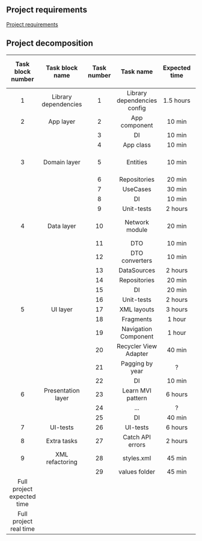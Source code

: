 ## Project requirements
<a href="https://github.com/appKODE/trainee-test-android">Project requirements</a>

## Project decomposition

|      Task block number     |    Task block name   | Task number |          Task name          | Expected time | Real time | Task block expected time | Task block real time | Task completion status |
|:--------------------------:|:--------------------:|:-----------:|:---------------------------:|:-------------:|:---------:|:------------------------:|:--------------------:|:----------------------:|
|              1             | Library dependencies |      1      | Library dependencies config |   1.5 hours   |           |         1.5 hours        |                      |                        |
|              2             |       App layer      |      2      | App component               |     10 min    |           |          30 min          |                      |                        |
|                            |                      |      3      | DI                          |     10 min    |           |                          |                      |                        |
|                            |                      |      4      | App class                   |     10 min    |           |                          |                      |                        |
|              3             |     Domain layer     |      5      | Entities                    |     10 min    |           |    3 hours 10 minutes    |                      |                        |
|                            |                      |      6      | Repositories                |     20 min    |           |                          |                      |                        |
|                            |                      |      7      | UseCases                    |     30 min    |           |                          |                      |                        |
|                            |                      |      8      | DI                          |     10 min    |           |                          |                      |                        |
|                            |                      |      9      | Unit-tests                  |    2 hours    |           |                          |                      |                        |
|              4             |      Data layer      |      10     | Network module              |     20 min    |           |    5 hours 20 minutes    |                      |                        |
|                            |                      |      11     | DTO                         |     10 min    |           |                          |                      |                        |
|                            |                      |      12     | DTO converters              |     10 min    |           |                          |                      |                        |
|                            |                      |      13     | DataSources                 |    2 hours    |           |                          |                      |                        |
|                            |                      |      14     | Repositories                |     20 min    |           |                          |                      |                        |
|                            |                      |      15     | DI                          |     20 min    |           |                          |                      |                        |
|                            |                      |      16     | Unit-tests                  |    2 hours    |           |                          |                      |                        |
|              5             |       UI layer       |      17     | XML layouts                 |    3 hours    |           |             ?            |                      |                        |
|                            |                      |      18     | Fragments                   |     1 hour    |           |                          |                      |                        |
|                            |                      |      19     | Navigation Component        |     1 hour    |           |                          |                      |                        |
|                            |                      |      20     | Recycler View Adapter       |     40 min    |           |                          |                      |                        |
|                            |                      |      21     | Pagging by year             |       ?       |           |                          |                      |                        |
|                            |                      |      22     | DI                          |     10 min    |           |                          |                      |                        |
|              6             |  Presentation layer  |      23     | Learn MVI pattern           |     6 hours   |           |             ?            |                      |                        |
|                            |                      |      24     | ...                         |       ?       |           |                          |                      |                        |
|                            |                      |      25     | DI                          |     40 min    |           |                          |                      |                        |
|              7             |       UI-tests       |      26     | UI-tests                    |    6 hours    |           |          6 hours         |                      |                        |
|              8             |      Extra tasks     |      27     | Catch API errors            |    2 hours    |           |          2 hours         |                      |                        |
|              9             |    XML refactoring   |      28     | styles.xml                  |     45 min    |           |         1.5 hours        |                      |                        |
|                            |                      |      29     | values folder               |     45 min    |           |                          |                      |                        |
| Full project expected time |                      |             |                             |               |           |     32 hours 20 min +    |                      |                        |
|   Full project real time   |                      |             |                             |               |           |                          |                      |                        |
